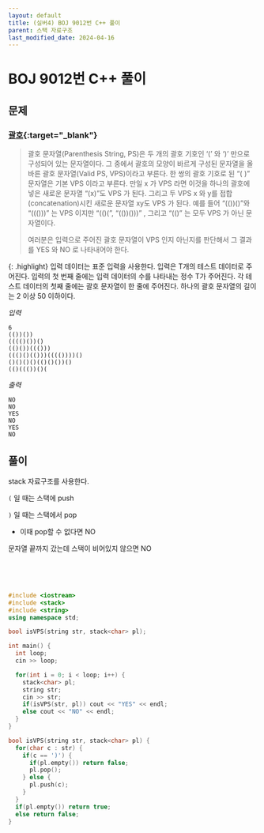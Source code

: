 ```yaml
---
layout: default
title: (실버4) BOJ 9012번 C++ 풀이
parent: 스택 자료구조
last_modified_date: 2024-04-16
---
```


# BOJ 9012번 C++ 풀이

## 문제

### [괄호](https://www.acmicpc.net/problem/9012){:target="_blank"}

> 괄호 문자열(Parenthesis String, PS)은 두 개의 괄호 기호인 ‘(’ 와 ‘)’ 만으로 구성되어 있는 문자열이다. 그 중에서 괄호의 모양이 바르게 구성된 문자열을 올바른 괄호 문자열(Valid PS, VPS)이라고 부른다. 한 쌍의 괄호 기호로 된 “( )” 문자열은 기본 VPS 이라고 부른다. 만일 x 가 VPS 라면 이것을 하나의 괄호에 넣은 새로운 문자열 “(x)”도 VPS 가 된다. 그리고 두 VPS x 와 y를 접합(concatenation)시킨 새로운 문자열 xy도 VPS 가 된다. 예를 들어 “(())()”와 “((()))” 는 VPS 이지만 “(()(”, “(())()))” , 그리고 “(()” 는 모두 VPS 가 아닌 문자열이다. 
>
> 여러분은 입력으로 주어진 괄호 문자열이 VPS 인지 아닌지를 판단해서 그 결과를 YES 와 NO 로 나타내어야 한다.

{: .highlight}
입력 데이터는 표준 입력을 사용한다. 입력은 T개의 테스트 데이터로 주어진다. 입력의 첫 번째 줄에는 입력 데이터의 수를 나타내는 정수 T가 주어진다. 각 테스트 데이터의 첫째 줄에는 괄호 문자열이 한 줄에 주어진다. 하나의 괄호 문자열의 길이는 2 이상 50 이하이다.

*입력*

```
6
(())())
(((()())()
(()())((()))
((()()(()))(((())))()
()()()()(()()())()
(()((())()(
```

*출력*

```
NO
NO
YES
NO
YES
NO
```

## 풀이

stack 자료구조를 사용한다.

`(` 일 때는 스택에 push

`)` 일 때는 스택에서 pop

- 이때 pop할 수 없다면 NO

문자열 끝까지 갔는데 스택이 비어있지 않으면 NO

<br/>

<br/>

<br/>

```cpp
#include <iostream>
#include <stack>
#include <string>
using namespace std;

bool isVPS(string str, stack<char> pl);

int main() {
  int loop;
  cin >> loop;

  for(int i = 0; i < loop; i++) {
    stack<char> pl;
    string str;
    cin >> str;
    if(isVPS(str, pl)) cout << "YES" << endl;
    else cout << "NO" << endl;
  }
}

bool isVPS(string str, stack<char> pl) {
  for(char c : str) {
    if(c == ')') {
      if(pl.empty()) return false;
      pl.pop();
    } else {
      pl.push(c);
    }
  }
  if(pl.empty()) return true;
  else return false;
}
```